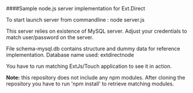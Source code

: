 ####Sample node.js server implementation for Ext.Direct

To start launch server from commandline : node server.js

This server relies on existence of MySQL server. Adjust your credentials to match user/password on the server.

File schema-mysql.db contains structure and dummy data for reference implementation.
Database name used: extdirectnode

You have to run matching ExtJs/Touch application to see it in action.

<b>Note:</b> this repository does not include any npm modules. After cloning the repository you have to run 'npm install' to retrieve matching modules.